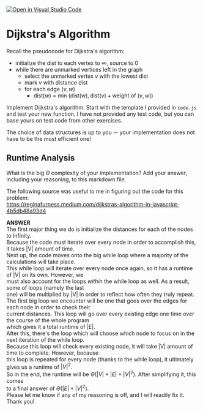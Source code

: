 [![Open in Visual Studio Code](https://classroom.github.com/assets/open-in-vscode-718a45dd9cf7e7f842a935f5ebbe5719a5e09af4491e668f4dbf3b35d5cca122.svg)](https://classroom.github.com/online_ide?assignment_repo_id=12547926&assignment_repo_type=AssignmentRepo)
# Dijkstra's Algorithm

Recall the pseudocode for Dijkstra's algorithm:
- initialize the dist to each vertex to $\infty$, source to 0
- while there are unmarked vertices left in the graph
    - select the unmarked vertex $v$ with the lowest dist
    - mark $v$ with distance dist
    - for each edge $(v,w)$
        - dist($w$) = min $\left(\textrm{dist}(w), \textrm{dist}(v) + \textrm{weight of }(v, w)\right)$

Implement Dijkstra's algorithm. Start with the template I provided in `code.js`
and test your new function. I have not provided any test code, but you can base
yours on test code from other exercises.

The choice of data structures is up to you -- your implementation does not have
to be the most efficient one!

## Runtime Analysis

What is the big $\Theta$ complexity of your implementation? Add your
answer, including your reasoning, to this markdown file.

The following source was useful to me in figuring out the code for this problem:  
https://reginafurness.medium.com/dijkstras-algorithm-in-javascript-4b5db48a93d4 

**ANSWER**  
The first major thing we do is initialize the distances for each of the nodes to Infinity.  
Because the code must iterate over every node in order to accomplish this, it takes |V| amount of time.  
Next up, the code moves onto the big while loop where a majority of the calculations will take place.  
This while loop will iterate over every node once again, so it has a runtime of |V| on its own. However, we  
must also account for the loops *within* the while loop as well. As a result, some of loops (namely the last  
one) will be multiplied by |V| in order to reflect how often they truly repeat.  
The first big loop we encounter will be one that goes over the edges for each node in order to check their  
current distances. This loop will go over every existing edge one time over the course of the whole program  
which gives it a total runtime of |E|.  
After this, there's the loop which will choose which node to focus on in the next iteration of the while loop.  
Because this loop will check every existing node, it will take |V| amount of time to complete. However, because  
this loop is repeated for every node (thanks to the while loop), it ultimately gives us a runtime of $|V|^2$.  
So in the end, the runtime will be $\Theta(|V| + |E| + |V|^2)$. After simplifying it, this comes  
to a final answer of $\Theta(|E|+|V|^2)$.  
Please let me know if any of my reasoning is off, and I will readily fix it. Thank you!  

